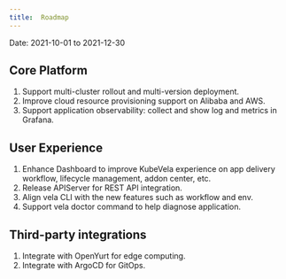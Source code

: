 ```yaml
---
title:  Roadmap
---
```


Date: 2021-10-01 to 2021-12-30

## Core Platform

1. Support multi-cluster rollout and multi-version deployment.
2. Improve cloud resource provisioning support on Alibaba and AWS.
3. Support application observability: collect and show log and metrics in Grafana.


## User Experience

1. Enhance Dashboard to improve KubeVela experience on app delivery workflow, lifecycle management, addon center, etc.
2. Release APIServer for REST API integration.
3. Align vela CLI with the new features such as workflow and env.
4. Support vela doctor command to help diagnose application.

## Third-party integrations

1. Integrate with OpenYurt for edge computing.
2. Integrate with ArgoCD for GitOps.
